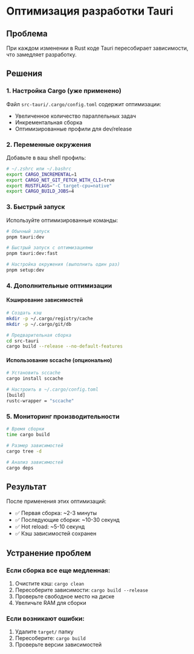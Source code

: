 # Оптимизация разработки Tauri

## Проблема
При каждом изменении в Rust коде Tauri пересобирает зависимости, что замедляет разработку.

## Решения

### 1. Настройка Cargo (уже применено)
Файл `src-tauri/.cargo/config.toml` содержит оптимизации:
- Увеличенное количество параллельных задач
- Инкрементальная сборка
- Оптимизированные профили для dev/release

### 2. Переменные окружения
Добавьте в ваш shell профиль:

```bash
# ~/.zshrc или ~/.bashrc
export CARGO_INCREMENTAL=1
export CARGO_NET_GIT_FETCH_WITH_CLI=true
export RUSTFLAGS="-C target-cpu=native"
export CARGO_BUILD_JOBS=4
```

### 3. Быстрый запуск
Используйте оптимизированные команды:

```bash
# Обычный запуск
pnpm tauri:dev

# Быстрый запуск с оптимизациями
pnpm tauri:dev:fast

# Настройка окружения (выполнить один раз)
pnpm setup:dev
```

### 4. Дополнительные оптимизации

#### Кэширование зависимостей
```bash
# Создать кэш
mkdir -p ~/.cargo/registry/cache
mkdir -p ~/.cargo/git/db

# Предварительная сборка
cd src-tauri
cargo build --release --no-default-features
```

#### Использование sccache (опционально)
```bash
# Установить sccache
cargo install sccache

# Настроить в ~/.cargo/config.toml
[build]
rustc-wrapper = "sccache"
```

### 5. Мониторинг производительности
```bash
# Время сборки
time cargo build

# Размер зависимостей
cargo tree -d

# Анализ зависимостей
cargo deps
```

## Результат
После применения этих оптимизаций:
- ✅ Первая сборка: ~2-3 минуты
- ✅ Последующие сборки: ~10-30 секунд
- ✅ Hot reload: ~5-10 секунд
- ✅ Кэш зависимостей сохранен

## Устранение проблем

### Если сборка все еще медленная:
1. Очистите кэш: `cargo clean`
2. Пересоберите зависимости: `cargo build --release`
3. Проверьте свободное место на диске
4. Увеличьте RAM для сборки

### Если возникают ошибки:
1. Удалите `target/` папку
2. Пересоберите: `cargo build`
3. Проверьте версии зависимостей